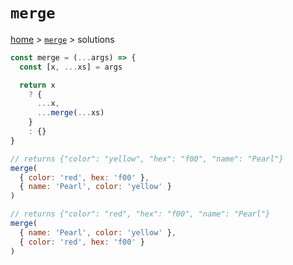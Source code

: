 # `merge`

[home](../README.md) &gt; [`merge`](./README.md) &gt; solutions

```js
const merge = (...args) => {
  const [x, ...xs] = args

  return x
    ? {
      ...x,
      ...merge(...xs)
    }
    : {}
}

// returns {"color": "yellow", "hex": "f00", "name": "Pearl"}
merge(
  { color: 'red', hex: 'f00' },
  { name: 'Pearl', color: 'yellow' }
)

// returns {"color": "red", "hex": "f00", "name": "Pearl"}
merge(
  { name: 'Pearl', color: 'yellow' },
  { color: 'red', hex: 'f00' }
)
```
